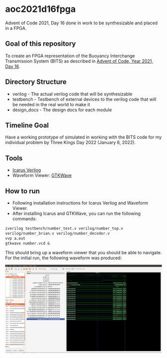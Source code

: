# aoc2021d16fpga
Advent of Code 2021, Day 16 done in work to be synthesizable and placed in a FPGA.

## Goal of this repository
To create an FPGA representation of the Buoyancy Interchange Transmission System (BITS) as
described in [Advent of Code, Year 2021, Day 16](https://adventofcode.com/2021/day/16).

## Directory Structure
* verilog - The actual verilog code that will be synthesizable
* testbench - Testbench of external devices to the verilog code that will be needed in the real world to make it
* design_docs - The design docs for each module

## Timeline Goal
Have a working prototype of simulated in working with the BITS code for my individual problem by 
Three Kings Day 2022 (January 6, 2022).

## Tools
* [Icarus Verilog](http://iverilog.icarus.com/home)
* Waveform Viewer: [GTKWave](http://gtkwave.sourceforge.net/)

## How to run
* Following installation instructions for Icarus Verilog and Waveform Viewer.
* After installing Icarus and GTKWave, you can run the following commands:

```
iverilog testbench/number_test.v verilog/number_top.v verilog/number_brian.v verilog/number_decoder.v
vvp a.out
gtkwave number.vcd &
```

This should bring up a waveform viewer that you should be able to navigate.  For the initial run, the following
waveform was produced:

![waveform image](./screenshots/number_waveform.png)
